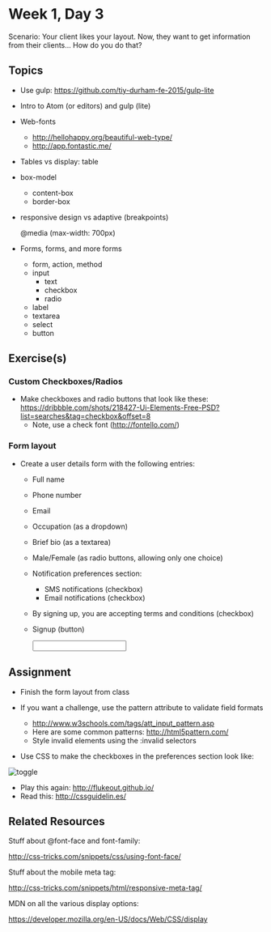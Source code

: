 # Week 1, Day 3

Scenario: Your client likes your layout. Now, they want to get information from
their clients... How do you do that?

## Topics

- Use gulp: https://github.com/tiy-durham-fe-2015/gulp-lite
- Intro to Atom (or editors) and gulp (lite)

- Web-fonts
  - http://hellohappy.org/beautiful-web-type/
  - http://app.fontastic.me/

- Tables vs display: table

- box-model
  - content-box
  - border-box

- responsive design vs adaptive (breakpoints)

    @media (max-width: 700px)

- Forms, forms, and more forms
  - form, action, method
  - input
    - text
    - checkbox
    - radio
  - label
  - textarea
  - select
  - button


## Exercise(s)

### Custom Checkboxes/Radios

- Make checkboxes and radio buttons that look like these:
https://dribbble.com/shots/218427-Ui-Elements-Free-PSD?list=searches&tag=checkbox&offset=8
  - Note, use a check font (http://fontello.com/)

### Form layout

- Create a user details form with the following entries:
  - Full name
  - Phone number
  - Email
  - Occupation (as a dropdown)
  - Brief bio (as a textarea)
  - Male/Female (as radio buttons, allowing only one choice)
  - Notification preferences section:
    - SMS notifications (checkbox)
    - Email notifications (checkbox)
  - By signing up, you are accepting terms and conditions (checkbox)
  - Signup (button)

    <input type="text" pattern="[A-Za-z]{3}">

## Assignment

- Finish the form layout from class

- If you want a challenge, use the pattern attribute to validate field formats
  - http://www.w3schools.com/tags/att_input_pattern.asp
  - Here are some common patterns: http://html5pattern.com/
  - Style invalid elements using the :invalid selectors

- Use CSS to make the checkboxes in the preferences section look like:

![toggle](https://github.com/tiy-durham-fe-2015/curriculum/raw/master/img/checkbox-toggle.gif)

- Play this again: http://flukeout.github.io/
- Read this: http://cssguidelin.es/

## Related Resources

Stuff about @font-face and font-family:

http://css-tricks.com/snippets/css/using-font-face/

Stuff about the mobile meta tag:

http://css-tricks.com/snippets/html/responsive-meta-tag/

MDN on all the various display options:

https://developer.mozilla.org/en-US/docs/Web/CSS/display
